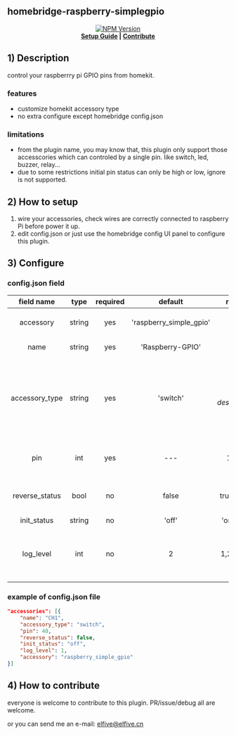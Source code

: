 ## homebridge-raspberry-simplegpio
<p align="center">
  <!-- <img src="https://raw.githubusercontent.com/elfive/homebridge-raspberry-simplegpio/master/images/petkit-feeder-mini.jpg">
  <br> -->
  <a href="https://www.npmjs.com/package/homebridge-raspberry-simplegpio">
    <img src="https://flat.badgen.net/npm/v/homebridge-raspberry-simplegpio" alt="NPM Version" />
  </a>
  <!-- <a href="https://www.npmjs.com/package/homebridge-raspberry-simplegpio">
    <img src="https://flat.badgen.net/npm/dt/homebridge-raspberry-simplegpio" alt="Total NPM Downloads" />
  </a> -->
  <!-- <a href="https://github.com/homebridge/homebridge/wiki/Verified-Plugins">
    <img src="https://flat.badgen.net/badge/homebridge/verified/purple" alt="Verified by Homebridge" />
  </a> -->
  <br>
  <strong><a href="#2-how-to-setup">Setup Guide</a> | <a href="#4-how-to-contribute">Contribute</a> </strong>
</p>

## 1) Description

control your raspberrry pi GPIO pins from homekit.

### features

- customize homekit accessory type
- no extra configure except homebridge config.json



### limitations

- from the plugin name, you may know that, this plugin only support those accesscories which can controled by a single pin.
  like switch, led, buzzer, relay...
- due to some restrictions initial pin status can only be high or low, ignore is not supported.



## 2) How to setup

1. wire your accessories, check wires are correctly connected to raspberry Pi before power it up.
2. edit config.json or just use the homebridge config UI panel to configure this plugin.


## 3) Configure

### config.json field

|  field   name  |  type  | required |         default         |       range       | description                                                  |
| :------------: | :----: | :------: | :---------------------: | :---------------: | ------------------------------------------------------------ |
|   accessory    | string |   yes    | 'raspberry_simple_gpio' |        ---        | homebridge required, must be 'raspberry_simple_gpio'         |
|      name      | string |   yes    |    'Raspberry-GPIO'     |        ---        | device name shows in HomeKit.                                |
| accessory_type | string |   yes    |        'switch'         | *see description* | one of these values:<br/>- fan<br/>- outlet<br/>- switch<br/>- contact_senser<br/>- leak_senser<br/>- motion_senser<br/>- occupancy_senser<br/>- smoke_senser |
|      pin       |  int   |   yes    |           ---           |       1-40        | raspberry GPIO pin number in **physical** mode, **NOT wPi or BCM mode** |
| reverse_status |  bool  |    no    |          false          |    true/false     | reverse pin status. If true then on for low, off for high; if false then on for high, off for low. |
|  init_status   | string |    no    |          'off'          |    'on'/'off'     | Init accessory status.                                       |
|   log_level    |  int   |    no    |            2            |     1,2,3,4,9     | one of these values:<br/>- 1: Debug<br/>- 2: Info<br/>- 3: Warn<br/>- 4: Error<br/>- 9: None |



### example of config.json file

```json
"accessories": [{
    "name": "CH1",
    "accessory_type": "switch",
    "pin": 40,
    "reverse_status": false,
    "init_status": "off",
    "log_level": 1,
    "accessory": "raspberry_simple_gpio"
}]
```



## 4) How to contribute

everyone is welcome to contribute to this plugin. PR/issue/debug all are welcome.

or you can send me an e-mail: elfive@elfive.cn

